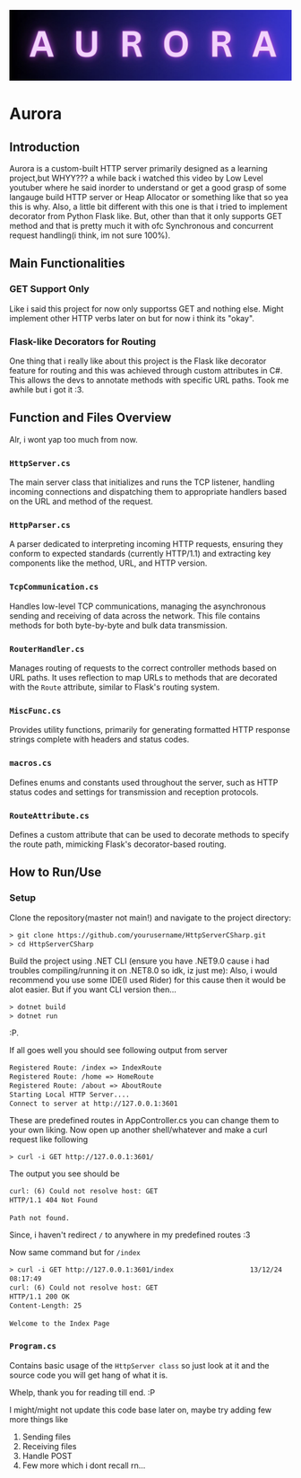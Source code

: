 ﻿![alt text](AURORA.jpg)

# Aurora

## Introduction

Aurora is a custom-built HTTP server primarily designed as a 
learning project,but WHYY??? a while back i watched this video 
by Low Level youtuber where he said inorder to understand
or get a good grasp of some langauge build HTTP server or 
Heap Allocator or something like that so yea this is why. 
Also, a little bit different with this one is that i tried to 
implement decorator from Python Flask like. But, other than that 
it only supports GET method and that is pretty much it with ofc 
Synchronous and concurrent request handling(i think, im not sure 100%).

## Main Functionalities

### GET Support Only

Like i said this project for now only supportss GET and nothing else. Might implement other 
HTTP verbs later on but for now i think its "okay".

### Flask-like Decorators for Routing

One thing that i really like about this project is the Flask like decorator
feature for routing and this was achieved through custom attributes in C#.
This allows the devs to annotate methods with specific URL paths.
Took me awhile but i got it :3.

## Function and Files Overview
Alr, i wont yap too much from now.

### `HttpServer.cs`

The main server class that initializes and runs the TCP listener, handling incoming connections and dispatching them to appropriate handlers based on the URL and method of the request.

### `HttpParser.cs`

A parser dedicated to interpreting incoming HTTP requests, ensuring they conform to expected standards (currently HTTP/1.1) and extracting key components like the method, URL, and HTTP version.

### `TcpCommunication.cs`

Handles low-level TCP communications, managing the asynchronous sending and receiving of data across the network. This file contains methods for both byte-by-byte and bulk data transmission.

### `RouterHandler.cs`

Manages routing of requests to the correct controller methods based on URL paths. It uses reflection to map URLs to methods that are decorated with the `Route` attribute, similar to Flask's routing system.

### `MiscFunc.cs`

Provides utility functions, primarily for generating formatted HTTP response strings complete with headers and status codes.

### `macros.cs`

Defines enums and constants used throughout the server, such as HTTP status codes and settings for transmission and reception protocols.

### `RouteAttribute.cs`

Defines a custom attribute that can be used to decorate methods to specify the route path, mimicking Flask's decorator-based routing.

## How to Run/Use

### Setup

Clone the repository(master not main!) and navigate to the project directory:

```
> git clone https://github.com/yourusername/HttpServerCSharp.git
> cd HttpServerCSharp
```
Build the project using .NET CLI (ensure you have .NET9.0 cause 
i had troubles compiling/running it on .NET8.0 so idk, iz just me):
Also, i would recommend you use some IDE(I used Rider) for this cause
then it would be alot easier. But if you want CLI  version then...

```aiignore
> dotnet build
> dotnet run
```
:P.

If all goes well you should see following output from server
```aiignore
Registered Route: /index => IndexRoute
Registered Route: /home => HomeRoute
Registered Route: /about => AboutRoute
Starting Local HTTP Server....
Connect to server at http://127.0.0.1:3601
```

These are predefined routes in AppController.cs you can change them to your own liking.
Now open up another shell/whatever and make a curl request like following 
```aiignore
> curl -i GET http://127.0.0.1:3601/
```

The output you see should be 
```aiignore
curl: (6) Could not resolve host: GET
HTTP/1.1 404 Not Found

Path not found.
```
Since, i haven't redirect `/` to anywhere in my predefined routes :3

Now same command but for `/index` 
```aiignore
> curl -i GET http://127.0.0.1:3601/index                   13/12/24 08:17:49
curl: (6) Could not resolve host: GET
HTTP/1.1 200 OK
Content-Length: 25

Welcome to the Index Page
```

### `Program.cs`
Contains basic usage of the `HttpServer class` so just look at it and the source code 
you will get hang of what it is. 

Whelp, thank you for reading till end. :P

I might/might not update this code base later on, maybe 
try adding few more things like 

1. Sending files
2. Receiving files
3. Handle POST
4. Few more which i dont recall rn...

